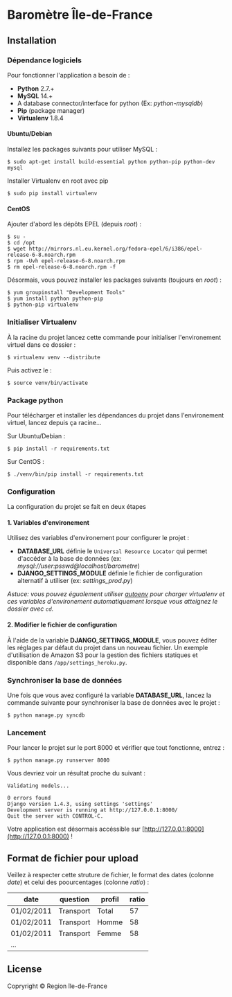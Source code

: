 # Baromètre Île-de-France

## Installation

### Dépendance logiciels
Pour fonctionner l'application a besoin de :

* **Python** 2.7.+
* **MySQL** 14.+
* A database connector/interface for python (Ex: *python-mysqldb*)
* **Pip** (package manager)
* **Virtualenv** 1.8.4

#### Ubuntu/Debian
Installez les packages suivants pour utiliser MySQL :

    $ sudo apt-get install build-essential python python-pip python-dev mysql 
    
Installer Virtualenv en root avec pip

    $ sudo pip install virtualenv
    
#### CentOS
Ajouter d'abord les dépôts EPEL (depuis *root*) :

    $ su -
    $ cd /opt
    $ wget http://mirrors.nl.eu.kernel.org/fedora-epel/6/i386/epel-release-6-8.noarch.rpm
    $ rpm -Uvh epel-release-6-8.noarch.rpm
    $ rm epel-release-6-8.noarch.rpm -f

Désormais, vous pouvez installer les packages suivants (toujours en *root*) :

    $ yum groupinstall "Development Tools"
    $ yum install python python-pip
    $ python-pip virtualenv
    

### Initialiser Virtualenv
À la racine du projet lancez cette commande pour initialiser l'environement virtuel dans ce dossier :

    $ virtualenv venv --distribute

Puis activez le :
    
    $ source venv/bin/activate


### Package python
Pour télécharger et installer les dépendances du projet dans l'environement virtuel, lancez depuis ça racine...

Sur Ubuntu/Debian :

    $ pip install -r requirements.txt

Sur CentOS :

    $ ./venv/bin/pip install -r requirements.txt


### Configuration
La configuration du projet se fait en deux étapes

#### 1. Variables d'environement 
Utilisez des variables d'environement pour configurer le projet :

* **DATABASE_URL** définie le `Universal Resource Locator` qui permet d'accéder à la base de données (ex: *mysql://user:psswd@localhost/barometre*)
* **DJANGO\_SETTINGS\_MODULE** définie le fichier de configuration alternatif à utiliser (ex: *settings_prod.py*)


*Astuce: vous pouvez égualement utiliser [autoenv](https://github.com/kennethreitz/autoenv) pour charger virtualenv et ces variables d'environement automatiquement lorsque vous atteignez le dossier avec `cd`.*

#### 2. Modifier le fichier de configuration
À l'aide de la variable **DJANGO\_SETTINGS\_MODULE**, vous pouvez éditer les réglages par défaut du projet dans un nouveau fichier. Un exemple d'utilisation de Amazon S3 pour la gestion des fichiers statiques et disponible dans `/app/settings_heroku.py`.

### Synchroniser la base de données
Une fois que vous avez configuré la variable **DATABASE_URL**, lancez la commande suivante pour synchroniser la base de données avec le projet :

    $ python manage.py syncdb

### Lancement
Pour lancer le projet sur le port 8000 et vérifier que tout fonctionne, entrez :

    $ python manage.py runserver 8000

Vous devriez voir un résultat proche du suivant :

    Validating models...

    0 errors found
    Django version 1.4.3, using settings 'settings'
    Development server is running at http://127.0.0.1:8000/
    Quit the server with CONTROL-C.

Votre application est désormais accéssible sur [http://127.0.0.1:8000](http://127.0.0.1:8000) !

## Format de fichier pour upload

Veillez à respecter cette struture de fichier, le format des dates (colonne *date*) et celui des poourcentages (colonne *ratio*) :

date | question | profil |ratio
--- | --- | --- | ---
01/02/2011 | Transport | Total | 57
01/02/2011 | Transport | Homme | 58
01/02/2011 | Transport | Femme | 58
... |

## License
Copryright © Region île-de-France
